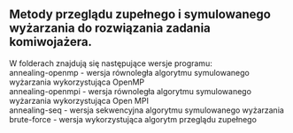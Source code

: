 ## Metody przeglądu zupełnego i symulowanego wyżarzania do rozwiązania zadania komiwojażera.

W folderach znajdują się następujące wersje programu:\
annealing-openmp - wersja równoległa algorytmu symulowanego wyżarzania wykorzystująca OpenMP\
annealing-openmpi - wersja równoległa algorytmu symulowanego wyżarzania wykorzystująca Open MPI\
annealing-seq -  wersja sekwencyjna algorytmu symulowanego wyżarzania\
brute-force - wersja wykorzystująca algorytm przeglądu zupełnego
